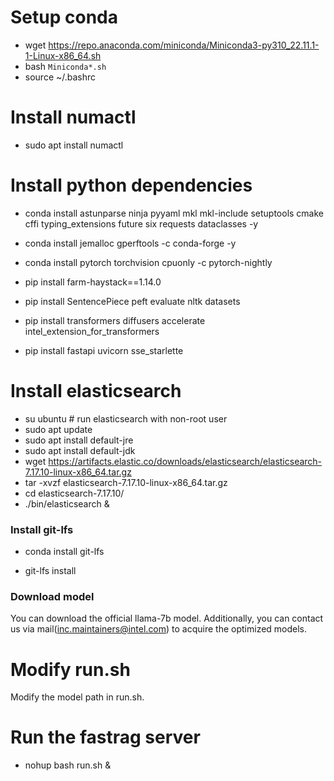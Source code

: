 # Setup conda
- wget  https://repo.anaconda.com/miniconda/Miniconda3-py310_22.11.1-1-Linux-x86_64.sh
- bash `Miniconda*.sh`
- source ~/.bashrc

# Install numactl

- sudo apt install numactl

# Install python dependencies

- conda install astunparse ninja pyyaml mkl mkl-include setuptools cmake cffi typing_extensions future six requests dataclasses -y

- conda install jemalloc gperftools -c conda-forge -y

- conda install pytorch torchvision cpuonly -c pytorch-nightly

- pip install farm-haystack==1.14.0

- pip install SentencePiece peft evaluate nltk datasets

- pip install transformers diffusers accelerate intel_extension_for_transformers

- pip install fastapi uvicorn sse_starlette

# Install elasticsearch
- su ubuntu  # run elasticsearch with non-root user
- sudo apt update
- sudo apt install default-jre
- sudo apt install default-jdk
- wget https://artifacts.elastic.co/downloads/elasticsearch/elasticsearch-7.17.10-linux-x86_64.tar.gz
- tar -xvzf elasticsearch-7.17.10-linux-x86_64.tar.gz
- cd elasticsearch-7.17.10/
- ./bin/elasticsearch &

### Install git-lfs
- conda install git-lfs

- git-lfs install

### Download model
You can download the official llama-7b model. Additionally, you can contact us via mail(inc.maintainers@intel.com) to acquire the optimized models.

# Modify run.sh
Modify the model path in run.sh.

# Run the fastrag server
- nohup bash run.sh &

